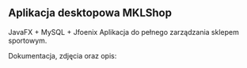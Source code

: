 ## Aplikacja desktopowa MKLShop

JavaFX + MySQL + Jfoenix
Aplikacja do pełnego zarządzania sklepem sportowym.

Dokumentacja, zdjęcia oraz opis:
